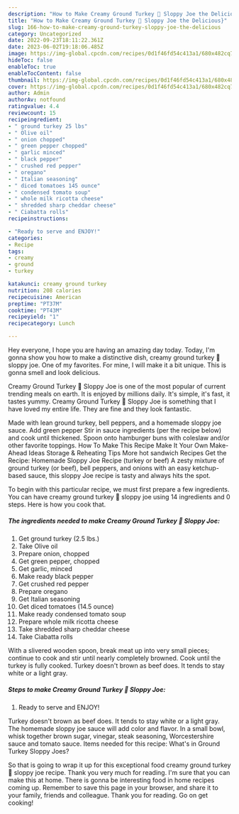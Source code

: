```yaml
---
description: "How to Make Creamy Ground Turkey 🦃 Sloppy Joe the Delicious}"
title: "How to Make Creamy Ground Turkey 🦃 Sloppy Joe the Delicious}"
slug: 166-how-to-make-creamy-ground-turkey-sloppy-joe-the-delicious
category: Uncategorized
date: 2022-09-23T18:11:22.361Z
date: 2023-06-02T19:18:06.485Z
image: https://img-global.cpcdn.com/recipes/0d1f46fd54c413a1/680x482cq70/creamy-ground-turkey-sloppy-joe-recipe-main-photo.jpg
hideToc: false
enableToc: true
enableTocContent: false
thumbnail: https://img-global.cpcdn.com/recipes/0d1f46fd54c413a1/680x482cq70/creamy-ground-turkey-sloppy-joe-recipe-main-photo.jpg
cover: https://img-global.cpcdn.com/recipes/0d1f46fd54c413a1/680x482cq70/creamy-ground-turkey-sloppy-joe-recipe-main-photo.jpg
author: Admin
authorAv: notfound
ratingvalue: 4.4
reviewcount: 15
recipeingredient:
- " ground turkey 25 lbs"
- " Olive oil"
- " onion chopped"
- " green pepper chopped"
- " garlic minced"
- " black pepper"
- " crushed red pepper"
- " oregano"
- " Italian seasoning"
- " diced tomatoes 145 ounce"
- " condensed tomato soup"
- " whole milk ricotta cheese"
- " shredded sharp cheddar cheese"
- " Ciabatta rolls"
recipeinstructions:

- "Ready to serve and ENJOY!"
categories:
- Recipe
tags:
- creamy
- ground
- turkey

katakunci: creamy ground turkey 
nutrition: 208 calories
recipecuisine: American
preptime: "PT37M"
cooktime: "PT43M"
recipeyield: "1"
recipecategory: Lunch

---
```



Hey everyone, I hope you are having an amazing day today. Today, I'm gonna show you how to make a distinctive dish, creamy ground turkey 🦃 sloppy joe. One of my favorites. For mine, I will make it a bit unique. This is gonna smell and look delicious.

Creamy Ground Turkey 🦃 Sloppy Joe is one of the most popular of current trending meals on earth. It is enjoyed by millions daily. It's simple, it's fast, it tastes yummy. Creamy Ground Turkey 🦃 Sloppy Joe is something that I have loved my entire life. They are fine and they look fantastic.

Made with lean ground turkey, bell peppers, and a homemade sloppy joe sauce. Add green pepper Stir in sauce ingredients (per the recipe below) and cook until thickened. Spoon onto hamburger buns with coleslaw and/or other favorite toppings. How To Make This Recipe Make It Your Own Make-Ahead Ideas Storage &amp; Reheating Tips More hot sandwich Recipes Get the Recipe: Homemade Sloppy Joe Recipe (turkey or beef) A zesty mixture of ground turkey (or beef), bell peppers, and onions with an easy ketchup-based sauce, this sloppy Joe recipe is tasty and always hits the spot.


To begin with this particular recipe, we must first prepare a few ingredients. You can have creamy ground turkey 🦃 sloppy joe using 14 ingredients and 0 steps. Here is how you cook that.

<!--inarticleads1-->

##### The ingredients needed to make Creamy Ground Turkey 🦃 Sloppy Joe:

1. Get  ground turkey (2.5 lbs.)
1. Take  Olive oil
1. Prepare  onion, chopped
1. Get  green pepper, chopped
1. Get  garlic, minced
1. Make ready  black pepper
1. Get  crushed red pepper
1. Prepare  oregano
1. Get  Italian seasoning
1. Get  diced tomatoes (14.5 ounce)
1. Make ready  condensed tomato soup
1. Prepare  whole milk ricotta cheese
1. Take  shredded sharp cheddar cheese
1. Take  Ciabatta rolls


With a slivered wooden spoon, break meat up into very small pieces; continue to cook and stir until nearly completely browned. Cook until the turkey is fully cooked. Turkey doesn&#39;t brown as beef does. It tends to stay white or a light gray. 

<!--inarticleads2-->

##### Steps to make Creamy Ground Turkey 🦃 Sloppy Joe:


1. Ready to serve and ENJOY!

Turkey doesn&#39;t brown as beef does. It tends to stay white or a light gray. The homemade sloppy joe sauce will add color and flavor. In a small bowl, whisk together brown sugar, vinegar, steak seasoning, Worcestershire sauce and tomato sauce. Items needed for this recipe: What&#39;s in Ground Turkey Sloppy Joes? 

So that is going to wrap it up for this exceptional food creamy ground turkey 🦃 sloppy joe recipe. Thank you very much for reading. I'm sure that you can make this at home. There is gonna be interesting food in home recipes coming up. Remember to save this page in your browser, and share it to your family, friends and colleague. Thank you for reading. Go on get cooking!
